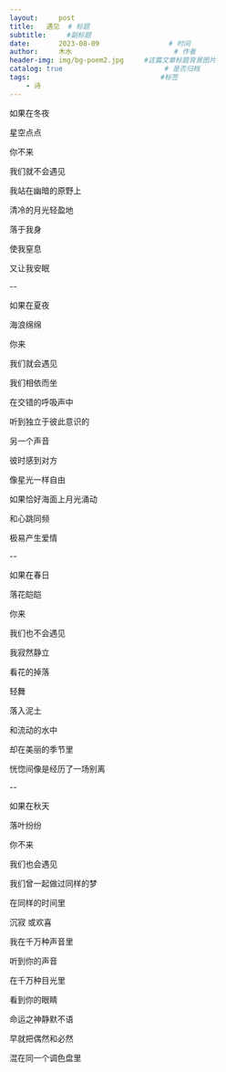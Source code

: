 ```yaml
---
layout:     post                       
title:   遇见  # 标题
subtitle:     #副标题
date:       2023-08-09                 # 时间
author:     木水                         # 作者
header-img: img/bg-poem2.jpg     #这篇文章标题背景图片
catalog: true                         # 是否归档
tags:                                #标签
    - 诗
---
```

如果在冬夜

星空点点

你不来

我们就不会遇见

我站在幽暗的原野上

清冷的月光轻盈地

落于我身

使我窒息

又让我安眠

--

如果在夏夜

海浪绵绵

你来

我们就会遇见

我们相依而坐

在交错的呼吸声中

听到独立于彼此意识的

另一个声音

彼时感到对方

像星光一样自由

如果恰好海面上月光涌动

和心跳同频

极易产生爱情

--

如果在春日

落花皑皑

你来

我们也不会遇见

我寂然静立

看花的掉落

轻舞

落入泥土

和流动的水中

却在美丽的季节里

恍惚间像是经历了一场别离

--

如果在秋天

落叶纷纷

你不来

我们也会遇见

我们曾一起做过同样的梦

在同样的时间里

沉寂 或欢喜

我在千万种声音里

听到你的声音

在千万种目光里

看到你的眼睛

命运之神静默不语

早就把偶然和必然

混在同一个调色盘里
